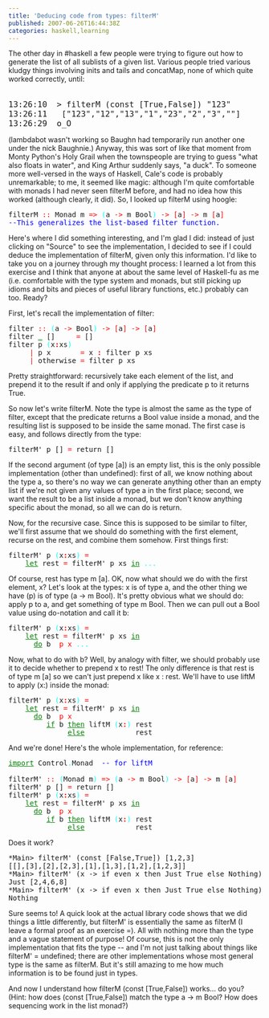 ```yaml
---
title: 'Deducing code from types: filterM'
published: 2007-06-26T16:44:38Z
categories: haskell,learning
---
```


The other day in #haskell a few people were trying to figure out how to generate the list of all sublists of a given list.  Various people tried various kludgy things involving inits and tails and concatMap, none of which quite worked correctly, until:
<pre><font size="+1">
13:26:10  &gt; filterM (const [True,False]) "123"
13:26:11   ["123","12","13","1","23","2","3",""]
13:26:29  o_O
</font></pre>
(lambdabot wasn't working so Baughn had temporarily run another one under the nick Baughnie.)  Anyway, this was sort of like that moment from Monty Python's Holy Grail when the townspeople are trying to guess "what also floats in water", and King Arthur suddenly says, "a duck".  To someone more well-versed in the ways of Haskell, Cale's code is probably unremarkable; to me, it seemed like magic: although I'm quite comfortable with monads I had never seen filterM before, and had no idea how this worked (although clearly, it did).  So, I looked up filterM using hoogle:
<pre>filterM <font color="Red">::</font> Monad m <font color="Red">=&gt;</font> <font color="Cyan">(</font>a <font color="Red">-&gt;</font> m Bool<font color="Cyan">)</font> <font color="Red">-&gt;</font> <font color="Red">[</font>a<font color="Red">]</font> <font color="Red">-&gt;</font> m <font color="Red">[</font>a<font color="Red">]</font>
<font color="Blue">--This generalizes the list-based filter function.</font></pre>
Here's where I did something interesting, and I'm glad I did: instead of just clicking on "Source" to see the implementation, I decided to see if I could deduce the implementation of filterM, given only this information.  I'd like to take you on a journey through my thought process: I learned a lot from this exercise and I think that anyone at about the same level of Haskell-fu as me (i.e. comfortable with the type system and monads, but still picking up idioms and bits and pieces of useful library functions, etc.) probably can too. Ready?

First, let's recall the implementation of filter:
<pre>filter <font color="Red">::</font> <font color="Cyan">(</font>a <font color="Red">-&gt;</font> Bool<font color="Cyan">)</font> <font color="Red">-&gt;</font> <font color="Red">[</font>a<font color="Red">]</font> <font color="Red">-&gt;</font> <font color="Red">[</font>a<font color="Red">]</font>
filter <font color="Green"><u>_</u></font> []     <font color="Red">=</font> []
filter p <font color="Cyan">(</font>x<font color="Red"><strong>:</strong></font>xs<font color="Cyan">)</font>
     <font color="Red">|</font> p x       <font color="Red">=</font> x <font color="Red"><strong>:</strong></font> filter p xs
     <font color="Red">|</font> otherwise <font color="Red">=</font> filter p xs</pre>
Pretty straightforward: recursively take each element of the list, and prepend it to the result if and only if applying the predicate p to it returns True.

So now let's write filterM.  Note the type is almost the same as the type of filter, except that the predicate returns a Bool value inside a monad, and the resulting list is supposed to be inside the same monad.  The first case is easy, and follows directly from the type:
<pre>filterM' p [] <font color="Red">=</font> return []</pre>
If the second argument (of type [a]) is an empty list, this is the only possible implementation (other than undefined): first of all, we know nothing about the type a, so there's no way we can generate anything other than an empty list if we're not given any values of type a in the first place; second, we want the result to be a list inside a monad, but we don't know anything specific about the monad, so all we can do is return.

Now, for the recursive case.  Since this is supposed to be similar to filter, we'll first assume that we should do something with the first element, recurse on the rest, and combine them somehow.  First things first:
<pre>filterM' p <font color="Cyan">(</font>x<font color="Red"><strong>:</strong></font>xs<font color="Cyan">)</font> <font color="Red">=</font>
    <font color="Green"><u>let</u></font> rest <font color="Red">=</font> filterM' p xs <font color="Green"><u>in</u></font> <font color="Cyan">...</font></pre>
Of course, rest has type m [a].  OK, now what should we do with the first element, x?  Let's look at the types: x is of type a, and the other thing we have (p) is of type (a -&gt; m Bool).  It's pretty obvious what we should do: apply p to a, and get something of type m Bool.  Then we can pull out a Bool value using do-notation and call it b:
<pre>filterM' p <font color="Cyan">(</font>x<font color="Red"><strong>:</strong></font>xs<font color="Cyan">)</font> <font color="Red">=</font>
    <font color="Green"><u>let</u></font> rest <font color="Red">=</font> filterM' p xs <font color="Green"><u>in</u></font>
      <font color="Green"><u>do</u></font> b <font color="Red"> p x </font><font color="Cyan">...</font></pre>
Now, what to do with b?  Well, by analogy with filter, we should probably use it to decide whether to prepend x to rest!  The only difference is that rest is of type m [a] so we can't just prepend x like x : rest.  We'll have to use liftM to apply (x:) inside the monad:
<pre>filterM' p <font color="Cyan">(</font>x<font color="Red"><strong>:</strong></font>xs<font color="Cyan">)</font> <font color="Red">=</font>
    <font color="Green"><u>let</u></font> rest <font color="Red">=</font> filterM' p xs <font color="Green"><u>in</u></font>
      <font color="Green"><u>do</u></font> b <font color="Red"> p x
         </font><font color="Green"><u>if</u></font> b <font color="Green"><u>then</u></font> liftM <font color="Cyan">(</font>x<font color="Red"><strong>:</strong></font><font color="Cyan">)</font> rest
              <font color="Green"><u>else</u></font>            rest</pre>
And we're done!  Here's the whole implementation, for reference:
<pre><font color="Green"><u>import</u></font> Control<font color="Cyan">.</font>Monad  <font color="Blue">-- for liftM</font>

filterM' <font color="Red">::</font> <font color="Cyan">(</font>Monad m<font color="Cyan">)</font> <font color="Red">=&gt;</font> <font color="Cyan">(</font>a <font color="Red">-&gt;</font> m Bool<font color="Cyan">)</font> <font color="Red">-&gt;</font> <font color="Red">[</font>a<font color="Red">]</font> <font color="Red">-&gt;</font> m <font color="Red">[</font>a<font color="Red">]</font>
filterM' p [] <font color="Red">=</font> return []
filterM' p <font color="Cyan">(</font>x<font color="Red"><strong>:</strong></font>xs<font color="Cyan">)</font> <font color="Red">=</font>
    <font color="Green"><u>let</u></font> rest <font color="Red">=</font> filterM' p xs <font color="Green"><u>in</u></font>
      <font color="Green"><u>do</u></font> b <font color="Red"> p x
         </font><font color="Green"><u>if</u></font> b <font color="Green"><u>then</u></font> liftM <font color="Cyan">(</font>x<font color="Red"><strong>:</strong></font><font color="Cyan">)</font> rest
              <font color="Green"><u>else</u></font>            rest</pre>
Does it work?
<pre>
*Main&gt; filterM' (const [False,True]) [1,2,3]
[[],[3],[2],[2,3],[1],[1,3],[1,2],[1,2,3]]
*Main&gt; filterM' (x -&gt; if even x then Just True else Nothing) [2,4..8]
Just [2,4,6,8]
*Main&gt; filterM' (x -&gt; if even x then Just True else Nothing) [2,4,6,7,8]
Nothing</pre>
Sure seems to!  A quick look at the actual library code shows that we did things a little differently, but filterM' is essentially the same as filterM (I leave a formal proof as an exercise =).  All with nothing more than the type and a vague statement of purpose!  Of course, this is not the only implementation that fits the type -- and I'm not just talking about things like filterM' = undefined; there are other implementations whose most general type is the same as filterM.  But it's still amazing to me how much information is to be found just in types.

And now I understand how filterM (const [True,False]) works... do you? (Hint: how does (const [True,False]) match the type a -&gt; m Bool?  How does sequencing work in the list monad?)

